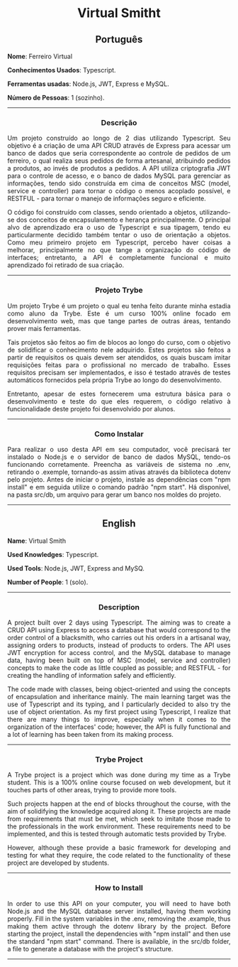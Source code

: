 <h1 align="center">Virtual Smitht</h1>

<h2 align="center">Português</h2>


**Nome**: Ferreiro Virtual

**Conhecimentos Usados**: Typescript.

**Ferramentas usadas**: Node.js, JWT, Express e MySQL.

**Número de Pessoas**: 1 (sozinho).

-----------------------

<h3 align="center">Descrição</h3>

<p align="justify">Um projeto construído ao longo de 2 dias utilizando Typescript. Seu objetivo é a criação de uma API CRUD através de Express para acessar um banco de dados que seria correspondente ao controle de pedidos de um ferreiro, o qual realiza seus pedidos de forma artesanal, atribuindo pedidos a produtos, ao invés de produtos a pedidos. A API utiliza criptografia JWT para o controle de acesso, e o banco de dados MySQL para gerenciar as informações, tendo sido construída em cima de conceitos MSC (model, service e controller) para tornar o código o menos acoplado possível, e RESTFUL - para tornar o manejo de informações seguro e eficiente.</p>
<p align="justify">O código foi construído com classes, sendo orientado a objetos, utilizando-se dos conceitos de encapsulamento e herança principalmente. O principal alvo de aprendizado era o uso de Typescript e sua tipagem, tendo eu particularmente decidido também tentar o uso de orientação a objetos. Como meu primeiro projeto em Typescript, percebo haver coisas a melhorar, principalmente no que tange a organização do código de interfaces; entretanto, a API é completamente funcional e muito aprendizado foi retirado de sua criação.</p>

-----------------------

<h3 align="center">Projeto Trybe</h3>

  <p align="justify">Um projeto Trybe é um projeto o qual eu tenha feito durante minha estadia como aluno da Trybe. Este é um curso 100% online focado em desenvolvimento web, mas que tange partes de outras áreas, tentando prover mais ferramentas.</p>
  <p align="justify">Tais projetos são feitos ao fim de blocos ao longo do curso, com o objetivo de solidificar o conhecimento nele adquirido. Estes projetos são feitos a partir de requisitos os quais devem ser atendidos, os quais buscam imitar requisições feitas para o profissional no mercado de trabalho. Esses requisitos precisam ser implementados, e isso é testado através de testes automáticos fornecidos pela própria Trybe ao longo do desenvolvimento.</p>
  <p align="justify">Entretanto, apesar de estes fornecerem uma estrutura básica para o desenvolvimento e teste do que eles requerem, o código relativo à funcionalidade deste projeto foi desenvolvido por alunos.</p>

-----------------------

<h3 align="center">Como Instalar</h3>
<p align="justify">Para realizar o uso desta API em seu computador, você precisará ter instalado o Node.js e o servidor de banco de dados MySQL, tendo-os funcionando corretamente. Preencha as variáveis de sistema no .env, retirando o .exemple, tornando-as assim ativas através da biblioteca dotenv pelo projeto. Antes de iniciar o projeto, instale as dependências com "npm install" e em seguida utilize o comando padrão "npm start". Há disponível, na pasta src/db, um arquivo para gerar um banco nos moldes do projeto.</p>

-----------------------

<h2 align="center">English</h2>


**Name**: Virtual Smith

**Used Knowledges**: Typescript.

**Used Tools**: Node.js, JWT, Express and MySQ.

**Number of People**: 1 (solo).

-----------------------

<h3 align="center">Description</h3>

<p align="justify">A project built over 2 days using Typescript. The aiming was to create a CRUD API using Express to access a database that would correspond to the order control of a blacksmith, who carries out his orders in a artisanal way, assigning orders to products, instead of products to orders. The API uses JWT encryption for access control, and the MySQL database to manage data, having been built on top of MSC (model, service and controller) concepts to make the code as little coupled as possible; and RESTFUL - for creating the handling of information safely and efficiently.</p>
<p align="justify">The code made with classes, being object-oriented and using the concepts of encapsulation and inheritance mainly. The main learning target was the use of Typescript and its typing, and I particularly decided to also try the use of object orientation. As my first project using Typescript, I realize that there are many things to improve, especially when it comes to the organization of the interfaces' code; however, the API is fully functional and a lot of learning has been taken from its making process.</p>

-----------------------

<h3 align="center">Trybe Project</h3>

  <p align="justify">A Trybe project is a project which was done during my time as a Trybe student. This is a 100% online course focused on web development, but it touches parts of other areas, trying to provide more tools.</p>
  <p align="justify">Such projects happen at the end of blocks throughout the course, with the aim of solidifying the knowledge acquired along  it. These projects are made from requirements that must be met, which seek to imitate those made to the professionals in the work environment. These requirements need to be implemented, and this is tested through automatic tests provided by Trybe.</p>
  <p align="justify">However, although these provide a basic framework for developing and testing for what they require, the code related to the functionality of these project are developed by students.</p>

-----------------------

<h3 align="center">How to Install</h3>
<p align="justify">In order to use this API on your computer, you will need to have both Node.js and the MySQL database server installed, having them working properly. Fill in the system variables in the .env, removing the .example, thus making them active through the dotenv library by the project. Before starting the project, install the dependencies with "npm install" and then use the standard "npm start" command. There is available, in the src/db folder, a file to generate a database with the project's structure.</p>

-----------------------
